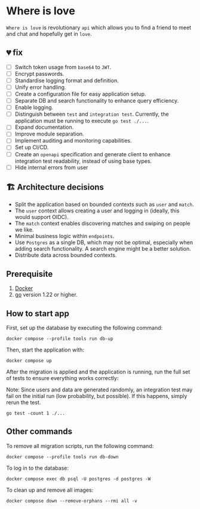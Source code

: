# Where is love

`Where is love` is revolutionary `api` which allows you to find a friend to meet and chat and hopefully get in `love`.

## 💔 fix

- [ ] Switch token usage from `base64` to `JWT`.
- [ ] Encrypt passwords.
- [ ] Standardise logging format and definition.
- [ ] Unify error handling.
- [ ] Create a configuration file for easy application setup.
- [ ] Separate DB and search functionality to enhance query efficiency.
- [ ] Enable logging.
- [ ] Distinguish between `test` and `integration test`. Currently, the application must be running to execute `go test ./...`.
- [ ] Expand documentation.
- [ ] Improve module separation.
- [ ] Implement auditing and monitoring capabilities.
- [ ] Set up CI/CD.
- [ ] Create an `openapi` specification and generate client to enhance integration test readability, instead of using base types.
- [ ] Hide internal errors from user

## 🏗️ Architecture decisions

- Split the application based on bounded contexts such as `user` and `match`.
- The `user` context allows creating a user and logging in (ideally, this would support OIDC).
- The `match` context enables discovering matches and swiping on people we like.
- Minimal business logic within `endpoints`.
- Use `Postgres` as a single DB, which may not be optimal, especially when adding search functionality. A search engine might be a better solution.
- Distribute data across bounded contexts.

## Prerequisite

1. [Docker](https://docs.docker.com/engine/install/)
2. [go](https://go.dev/doc/install) version 1.22 or higher.

## How to start app 

First, set up the database by executing the following command:

```shell
docker compose --profile tools run db-up
```

Then, start the application with:

```shell
docker compose up
```

After the migration is applied and the application is running, run the full set of tests to ensure everything works correctly:

Note: Since users and data are generated randomly, an integration test may fail on the initial run (low probability, but possible). If this happens, simply rerun the test.

```shell
go test -count 1 ./...
```

## Other commands

To remove all migration scripts, run the following command:

```shell
docker compose --profile tools run db-down
```

To log in to the database:

```shell
docker compose exec db psql -U postgres -d postgres -W
```

To clean up and remove all images:

```shell
docker compose down --remove-orphans --rmi all -v
```
